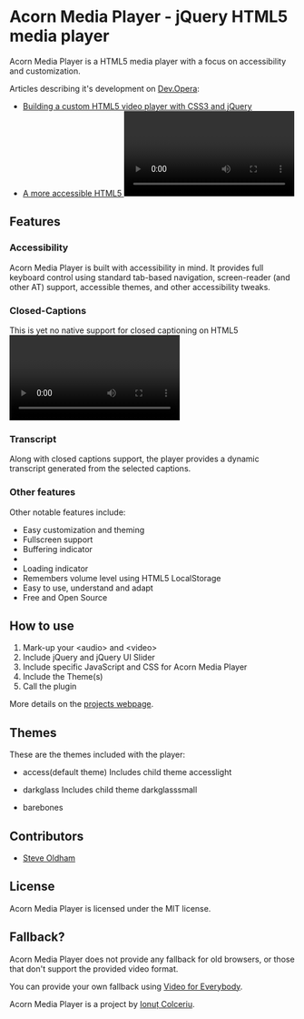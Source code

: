 Acorn Media Player - jQuery HTML5 media player
==============================================

Acorn Media Player is a HTML5 media player with a focus on accessibility and customization.

Articles describing it's development on [Dev.Opera](http://dev.opera.com/):

+ [Building a custom HTML5 video player with CSS3 and jQuery](http://dev.opera.com/articles/view/custom-html5-video-player-with-css3-and-jquery/)
+ [A more accessible HTML5 <video> player](http://dev.opera.com/articles/view/more-accessible-html5-video-player/)


Features
--------

### Accessibility
Acorn Media Player is built with accessibility in mind.
It provides full keyboard control using standard tab-based navigation, screen-reader (and other AT) support, accessible themes, and other accessibility tweaks.

### Closed-Captions
This is yet no native support for closed captioning on HTML5 <video>, but that shouldn't stop you from providing them.
It supports external SRT files just like desktop media players.

### Transcript
Along with closed captions support, the player provides a dynamic transcript generated from the selected captions.

### Other features
Other notable features include:
* Easy customization and theming
* Fullscreen support
* Buffering indicator
* <audio> support
* Loading indicator
* Remembers volume level using HTML5 LocalStorage
* Easy to use, understand and adapt
* Free and Open Source

How to use
----------
1. Mark-up your &lt;audio&gt; and &lt;video&gt;
2. Include jQuery and jQuery UI Slider
3. Include specific JavaScript and CSS for Acorn Media Player
4. Include the Theme(s)
5. Call the plugin

More details on the [projects webpage](http://ghinda.net/acornmediaplayer/).

Themes
------

These are the themes included with the player:
* access(default theme)
  Includes child theme accesslight
  
* darkglass
  Includes child theme darkglasssmall
  
* barebones


Contributors
------------

* [Steve Oldham](https://github.com/stephenoldham)

License
-------
Acorn Media Player is licensed under the MIT license.

Fallback?
---------
Acorn Media Player does not provide any fallback for old browsers, or those that don't support the provided video format.

You can provide your own fallback using [Video for Everybody](http://camendesign.com/code/video_for_everybody).

Acorn Media Player is a project by [Ionuț Colceriu](http://www.ghinda.net).
